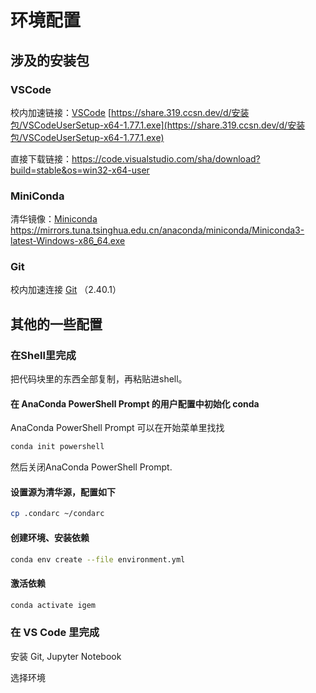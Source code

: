 # 环境配置

## 涉及的安装包

### VSCode

校内加速链接：[VSCode](https://share.319.ccsn.dev/d/安装包/VSCodeUserSetup-x64-1.77.1.exe) [https://share.319.ccsn.dev/d/安装包/VSCodeUserSetup-x64-1.77.1.exe](https://share.319.ccsn.dev/d/安装包/VSCodeUserSetup-x64-1.77.1.exe)

直接下载链接：<https://code.visualstudio.com/sha/download?build=stable&os=win32-x64-user>

### MiniConda

清华镜像：[Miniconda](https://mirrors.tuna.tsinghua.edu.cn/anaconda/miniconda/Miniconda3-latest-Windows-x86_64.exe) <https://mirrors.tuna.tsinghua.edu.cn/anaconda/miniconda/Miniconda3-latest-Windows-x86_64.exe>

### Git

校内加速连接 [Git](https://share.319.ccsn.dev/d/%E5%AE%89%E8%A3%85%E5%8C%85/Git-2.40.1-64-bit.exe) （2.40.1）

## 其他的一些配置

### 在Shell里完成

把代码块里的东西全部复制，再粘贴进shell。

#### 在 AnaConda PowerShell Prompt 的用户配置中初始化 conda

AnaConda PowerShell Prompt 可以在开始菜单里找找

```powershell
conda init powershell
```

然后关闭AnaConda PowerShell Prompt.

#### 设置源为清华源，配置如下

```bash
cp .condarc ~/condarc
```

#### 创建环境、安装依赖

```bash
conda env create --file environment.yml
```

#### 激活依赖

```bash
conda activate igem
```

### 在 VS Code 里完成

安装 Git, Jupyter Notebook

选择环境
